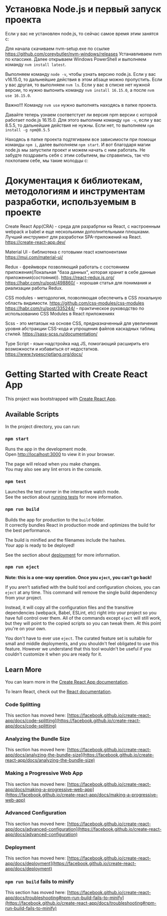 # Установка Node.js и первый запуск проекта

Если у вас не установлен node.js, то сейчас самое время этим занятся с:

Для начала скачиваем nvm-setup.exe по ссылке https://github.com/coreybutler/nvm-windows/releases
Устанавливаем nvm по классике. Далее открываем Windows PowerShell и выполняем команду `nvm install latest`.

Выполняем команду `node -v`, чтобы узнать версию node.js. Если у вас v16.15.0, то дальнейшие действия в этом абзаце можно пропустить. Если у вас другая, то выполняем `nvm ls`. Если у вас в списке нет нужной версии, то нужно выпонить команду `nvm install 16.15.0`, а после `nvm use 16.15.0`.

Важно!!! Команду `nvm use` нужно выполнять находясь в папке проекта.

Давайте теперь узнаем соответстует ли версия npm версии с которой работает node.js 16.15.0. Для этого выполним команду `npm -v`, если у вас 8.5.5, то дальнейшие действия не нужны. Если нет, то выполняем `npm install -g npm@8.5.5`

Находясь в папке проекта подтягиваем все зависимости при помощи команды `npm i`, далее выполняем `npm start`. И вот благодаря магии node.js мы запустили проект и можем начать с ним работать. Не забудте поздравить себя с этим событием, вы справились, так что похлопаем себе, мы такие молодцы с:

# Документация к библиотекам, методологиям и инструментам разработки, используемым в проекте

Create React App(CRA) - среда для разрабртки на React, с настроенным webpack и babel и еще несколькими дополнительными плюшками. Лучший инструмент для разработки SPA-приложений на React.
https://create-react-app.dev/

Мaterial UI - библиотека с готовыми react компонентами
https://mui.com/material-ui/

Redux - фреймворк позволяющий работать с состоянием приложения(Локальная "база данных", которая хранит в себе данные приложения(состояния)). 
https://react-redux.js.org/
https://habr.com/ru/post/498860/ - xорошая статья для понимания и риализации работы Redux.

CSS modules - методология, позволяющая обеспечить в CSS локальную область видимости. https://github.com/css-modules/css-modules
https://habr.com/ru/post/335244/ - практическое руководство по использованию CSS Modules в React приложениях

Scss - это метаязык на основе CSS, предназначенный для увеличения уровня абстракции CSS-кода и упрощения файлов каскадных таблиц стилей.
https://sass-scss.ru/documentation/

Type Script - язык-надстройка над JS, помогающий расширить его возможности и избавиться от недостатков.
https://www.typescriptlang.org/docs/


# Getting Started with Create React App

This project was bootstrapped with [Create React App](https://github.com/facebook/create-react-app).

## Available Scripts

In the project directory, you can run:

### `npm start`

Runs the app in the development mode.\
Open [http://localhost:3000](http://localhost:3000) to view it in your browser.

The page will reload when you make changes.\
You may also see any lint errors in the console.

### `npm test`

Launches the test runner in the interactive watch mode.\
See the section about [running tests](https://facebook.github.io/create-react-app/docs/running-tests) for more information.

### `npm run build`

Builds the app for production to the `build` folder.\
It correctly bundles React in production mode and optimizes the build for the best performance.

The build is minified and the filenames include the hashes.\
Your app is ready to be deployed!

See the section about [deployment](https://facebook.github.io/create-react-app/docs/deployment) for more information.

### `npm run eject`

**Note: this is a one-way operation. Once you `eject`, you can't go back!**

If you aren't satisfied with the build tool and configuration choices, you can `eject` at any time. This command will remove the single build dependency from your project.

Instead, it will copy all the configuration files and the transitive dependencies (webpack, Babel, ESLint, etc) right into your project so you have full control over them. All of the commands except `eject` will still work, but they will point to the copied scripts so you can tweak them. At this point you're on your own.

You don't have to ever use `eject`. The curated feature set is suitable for small and middle deployments, and you shouldn't feel obligated to use this feature. However we understand that this tool wouldn't be useful if you couldn't customize it when you are ready for it.

## Learn More

You can learn more in the [Create React App documentation](https://facebook.github.io/create-react-app/docs/getting-started).

To learn React, check out the [React documentation](https://reactjs.org/).

### Code Splitting

This section has moved here: [https://facebook.github.io/create-react-app/docs/code-splitting](https://facebook.github.io/create-react-app/docs/code-splitting)

### Analyzing the Bundle Size

This section has moved here: [https://facebook.github.io/create-react-app/docs/analyzing-the-bundle-size](https://facebook.github.io/create-react-app/docs/analyzing-the-bundle-size)

### Making a Progressive Web App

This section has moved here: [https://facebook.github.io/create-react-app/docs/making-a-progressive-web-app](https://facebook.github.io/create-react-app/docs/making-a-progressive-web-app)

### Advanced Configuration

This section has moved here: [https://facebook.github.io/create-react-app/docs/advanced-configuration](https://facebook.github.io/create-react-app/docs/advanced-configuration)

### Deployment

This section has moved here: [https://facebook.github.io/create-react-app/docs/deployment](https://facebook.github.io/create-react-app/docs/deployment)

### `npm run build` fails to minify

This section has moved here: [https://facebook.github.io/create-react-app/docs/troubleshooting#npm-run-build-fails-to-minify](https://facebook.github.io/create-react-app/docs/troubleshooting#npm-run-build-fails-to-minify)
